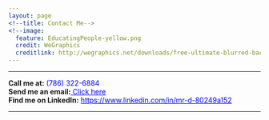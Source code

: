 ```yaml
---
layout: page
<!--title: Contact Me-->
<!--image:
  feature: EducatingPeople-yellow.png
  credit: WeGraphics
  creditlink: http://wegraphics.net/downloads/free-ultimate-blurred-background-pack/ -->
---
```

<hr/>
<span><strong>Call me at:</strong></span><span style="color: blue"> (786) 322-6884</span><br/>
<span><strong>Send me an email:</strong></span><a style="color: blue" href="mailto:dunieskiotano.trainer@gmail.com"> Click here</a><br/>
<span><strong>Find me on LinkedIn:</strong></span> <a style="color: blue" href="https://www.linkedin.com/in/mr-d-80249a152"> https://www.linkedin.com/in/mr-d-80249a152</a>
<hr/>



